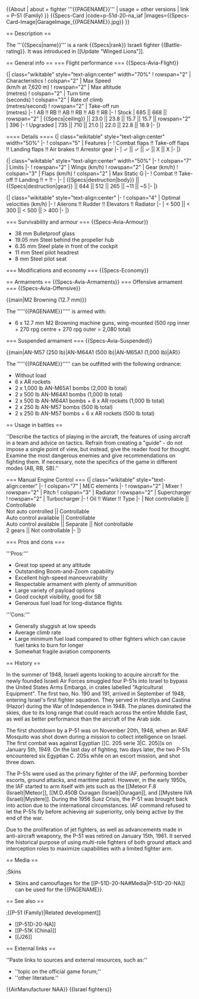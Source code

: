{{About
| about = fighter '''{{PAGENAME}}'''
| usage = other versions
| link = P-51 (Family)
}}
{{Specs-Card
|code=p-51d-20-na_iaf
|images={{Specs-Card-Image|GarageImage_{{PAGENAME}}.jpg}}
}}

== Description ==
<!-- ''In the description, the first part should be about the history of and the creation and combat usage of the aircraft, as well as its key features. In the second part, tell the reader about the aircraft in the game. Insert a screenshot of the vehicle, so that if the novice player does not remember the vehicle by name, he will immediately understand what kind of vehicle the article is talking about.'' -->
The '''{{Specs|name}}''' is a rank {{Specs|rank}} Israeli fighter {{Battle-rating}}. It was introduced in [[Update "Winged Lions"]].

== General info ==
=== Flight performance ===
{{Specs-Avia-Flight}}
<!-- ''Describe how the aircraft behaves in the air. Speed, manoeuvrability, acceleration and allowable loads - these are the most important characteristics of the vehicle.'' -->

{| class="wikitable" style="text-align:center" width="70%"
! rowspan="2" | Characteristics
! colspan="2" | Max Speed<br>(km/h at 7,620 m)
! rowspan="2" | Max altitude<br>(metres)
! colspan="2" | Turn time<br>(seconds)
! colspan="2" | Rate of climb<br>(metres/second)
! rowspan="2" | Take-off run<br>(metres)
|-
! AB !! RB !! AB !! RB !! AB !! RB
|-
! Stock
| 685 || 668 || rowspan="2" | {{Specs|ceiling}} || 23.0 || 23.8 || 15.7 || 15.7 || rowspan="2" | 396
|-
! Upgraded
| 735 || 710 || 21.0 || 22.0 || 22.8 || 18.9
|-
|}

==== Details ====
{| class="wikitable" style="text-align:center" width="50%"
|-
! colspan="5" | Features
|-
! Combat flaps !! Take-off flaps !! Landing flaps !! Air brakes !! Arrestor gear
|-
| ✓ || ✓ || ✓ || X || X     <!-- ✓ -->
|-
|}

{| class="wikitable" style="text-align:center" width="50%"
|-
! colspan="7" | Limits
|-
! rowspan="2" | Wings (km/h)
! rowspan="2" | Gear (km/h)
! colspan="3" | Flaps (km/h)
! colspan="2" | Max Static G
|-
! Combat !! Take-off !! Landing !! + !! -
|-
| {{Specs|destruction|body}} || {{Specs|destruction|gear}} || 644 || 512 || 265 || ~11 || ~5
|-
|}

{| class="wikitable" style="text-align:center"
|-
! colspan="4" | Optimal velocities (km/h)
|-
! Ailerons !! Rudder !! Elevators !! Radiator
|-
| < 500 || < 300 || < 500 || > 400
|-
|}

=== Survivability and armour ===
{{Specs-Avia-Armour}}
<!-- ''Examine the survivability of the aircraft. Note how vulnerable the structure is and how secure the pilot is, whether the fuel tanks are armoured, etc. Describe the armour, if there is any, and also mention the vulnerability of other critical aircraft systems.'' -->

* 38 mm Bulletproof glass
* 19.05 mm Steel behind the propeller hub
* 6.35 mm Steel plate in front of the cockpit
* 11 mm Steel pilot headrest
* 8 mm Steel pilot seat

=== Modifications and economy ===
{{Specs-Economy}}

== Armaments ==
{{Specs-Avia-Armaments}}
=== Offensive armament ===
{{Specs-Avia-Offensive}}
<!-- ''Describe the offensive armament of the aircraft, if any. Describe how effective the cannons and machine guns are in a battle, and also what belts or drums are better to use. If there is no offensive weaponry, delete this subsection.'' -->
{{main|M2 Browning (12.7 mm)}}

The '''''{{PAGENAME}}''''' is armed with:

* 6 x 12.7 mm M2 Browning machine guns, wing-mounted (500 rpg inner + 270 rpg centre + 270 rpg outer = 2,080 total)

=== Suspended armament ===
{{Specs-Avia-Suspended}}
<!-- ''Describe the aircraft's suspended armament: additional cannons under the wings, bombs, rockets and torpedoes. This section is especially important for bombers and attackers. If there is no suspended weaponry remove this subsection.'' -->
{{main|AN-M57 (250 lb)|AN-M64A1 (500 lb)|AN-M65A1 (1,000 lb)|AR}}

The '''''{{PAGENAME}}''''' can be outfitted with the following ordnance:

* Without load
* 6 x AR rockets
* 2 x 1,000 lb AN-M65A1 bombs (2,000 lb total)
* 2 x 500 lb AN-M64A1 bombs (1,000 lb total)
* 2 x 500 lb AN-M64A1 bombs + 6 x AR rockets (1,000 lb total)
* 2 x 250 lb AN-M57 bombs (500 lb total)
* 2 x 250 lb AN-M57 bombs + 6 x AR rockets (500 lb total)

== Usage in battles ==
<!-- ''Describe the tactics of playing in the aircraft, the features of using aircraft in a team and advice on tactics. Refrain from creating a "guide" - do not impose a single point of view, but instead, give the reader food for thought. Examine the most dangerous enemies and give recommendations on fighting them. If necessary, note the specifics of the game in different modes (AB, RB, SB).'' -->
''Describe the tactics of playing in the aircraft, the features of using aircraft in a team and advice on tactics. Refrain from creating a "guide" - do not impose a single point of view, but instead, give the reader food for thought. Examine the most dangerous enemies and give recommendations on fighting them. If necessary, note the specifics of the game in different modes (AB, RB, SB).''

=== Manual Engine Control ===
{| class="wikitable" style="text-align:center"
|-
! colspan="7" | MEC elements
|-
! rowspan="2" | Mixer
! rowspan="2" | Pitch
! colspan="3" | Radiator
! rowspan="2" | Supercharger
! rowspan="2" | Turbocharger
|-
! Oil !! Water !! Type
|-
| Not controllable || Controllable<br>Not auto controlled || Controllable<br>Auto control available || Controllable<br>Auto control available || Separate || Not controllable<br>2 gears || Not controllable
|-
|}

=== Pros and cons ===
<!-- ''Summarise and briefly evaluate the vehicle in terms of its characteristics and combat effectiveness. Mark its pros and cons in the bulleted list. Try not to use more than 6 points for each of the characteristics. Avoid using categorical definitions such as "bad", "good" and the like - use substitutions with softer forms such as "inadequate" and "effective".'' -->

'''Pros:'''

* Great top speed at any altitude
* Outstanding Boom-and-Zoom capability
* Excellent high-speed manoeuvrability
* Respectable armament with plenty of ammunition
* Large variety of payload options
* Good cockpit visibility, good for SB
* Generous fuel load for long-distance flights

'''Cons:'''

* Generally sluggish at low speeds
* Average climb rate
* Large minimum fuel load compared to other fighters which can cause fuel tanks to burn for longer
* Somewhat fragile aviation components

== History ==
<!-- ''Describe the history of the creation and combat usage of the aircraft in more detail than in the introduction. If the historical reference turns out to be too long, take it to a separate article, taking a link to the article about the vehicle and adding a block "/History" (example: <nowiki>https://wiki.warthunder.com/(Vehicle-name)/History</nowiki>) and add a link to it here using the <code>main</code> template. Be sure to reference text and sources by using <code><nowiki><ref></ref></nowiki></code>, as well as adding them at the end of the article with <code><nowiki><references /></nowiki></code>. This section may also include the vehicle's dev blog entry (if applicable) and the in-game encyclopedia description (under <code><nowiki>=== In-game description ===</nowiki></code>, also if applicable).'' -->
In the summer of 1948, Israeli agents looking to acquire aircraft for the newly founded Israeli Air Forces smuggled four P-51s into Israel to bypass the United States Arms Embargo, in crates labelled "Agricultural Equipment". The first two, No. 190 and 191, arrived in September of 1948, entering Israel's first fighter squadron. They served in Herzliya and Castina (Hazor) during the War of Independence in 1948. The planes dominated the skies, due to its long range that could reach across the entire Middle East, as well as better performance than the aircraft of the Arab side.

The first shootdown by a P-51 was on November 20th, 1948, when an RAF Mosquito was shot down during a mission to collect intelligence on Israel. The first combat was against Egyptian [[C. 205 serie 3|C. 205]]s on January 5th, 1949. On the last day of fighting, two days later, the two P-51s encountered six Egyptian C. 205s while on an escort mission, and shot three down.

The P-51s were used as the primary fighter of the IAF, performing bomber escorts, ground attacks, and maritime patrol. However, in the early 1950s, the IAF started to arm itself with jets such as the [[Meteor F.8 (Israel)|Meteor]], [[M.D.450B Ouragan (Israel)|Ouragan]], and [[Mystere IVA (Israel)|Mystere]]. During the 1956 Suez Crisis, the P-51 was brought back into action due to the international circumstances. IAF command refused to let the P-51s fly before achieving air superiority, only being active by the end of the war.

Due to the proliferation of jet fighters, as well as advancements made in anti-aircraft weaponry, the P-51 was retired on January 15th, 1961. It served the historical purpose of using multi-role fighters of both ground attack and interception roles to maximize capabilities with a limited fighter arm.

== Media ==
<!-- ''Excellent additions to the article would be video guides, screenshots from the game, and photos.'' -->

;Skins

* Skins and camouflages for the [[P-51D-20-NA#Media|P-51D-20-NA]] can be used for the {{PAGENAME}}.

== See also ==
<!-- ''Links to the articles on the War Thunder Wiki that you think will be useful for the reader, for example:''
* ''reference to the series of the aircraft;''
* ''links to approximate analogues of other nations and research trees.'' -->

;[[P-51 (Family)|Related development]]

* [[P-51D-20-NA]]
* [[P-51K (China)]]
* [[J26]]

== External links ==
<!-- ''Paste links to sources and external resources, such as:''
* ''topic on the official game forum;''
* ''other literature.'' -->
''Paste links to sources and external resources, such as:''

* ''topic on the official game forum;''
* ''other literature.''

{{AirManufacturer NAA}}
{{Israel fighters}}
